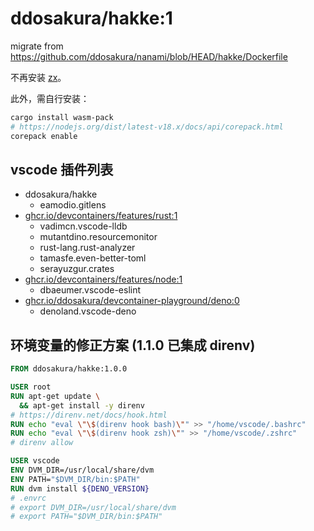 # ddosakura/hakke:1

migrate from https://github.com/ddosakura/nanami/blob/HEAD/hakke/Dockerfile

不再安装
[zx](https://www.google.com.hk/url?sa=t&rct=j&q=&esrc=s&source=web&cd=&cad=rja&uact=8&ved=2ahUKEwjzioe-kaH7AhUh7XMBHaChA4oQFnoECAYQAQ&url=https%3A%2F%2Fgithub.com%2Fgoogle%2Fzx&usg=AOvVaw2W-PF0Jz1kvPSWz0llV21B)。

此外，需自行安装：

```bash
cargo install wasm-pack
# https://nodejs.org/dist/latest-v18.x/docs/api/corepack.html
corepack enable
```

## vscode 插件列表

- ddosakura/hakke
  - eamodio.gitlens
- [ghcr.io/devcontainers/features/rust:1](https://github.com/devcontainers/features/blob/main/src/rust/devcontainer-feature.json)
  - vadimcn.vscode-lldb
  - mutantdino.resourcemonitor
  - rust-lang.rust-analyzer
  - tamasfe.even-better-toml
  - serayuzgur.crates
- [ghcr.io/devcontainers/features/node:1](https://github.com/devcontainers/features/blob/main/src/node/devcontainer-feature.json)
  - dbaeumer.vscode-eslint
- [ghcr.io/ddosakura/devcontainer-playground/deno:0](../../features/src/deno/devcontainer-feature.json)
  - denoland.vscode-deno

## 环境变量的修正方案 (1.1.0 已集成 direnv)

```Dockerfile
FROM ddosakura/hakke:1.0.0

USER root
RUN apt-get update \
  && apt-get install -y direnv
# https://direnv.net/docs/hook.html
RUN echo "eval \"\$(direnv hook bash)\"" >> "/home/vscode/.bashrc"
RUN echo "eval \"\$(direnv hook zsh)\"" >> "/home/vscode/.zshrc"
# direnv allow

USER vscode
ENV DVM_DIR=/usr/local/share/dvm
ENV PATH="$DVM_DIR/bin:$PATH"
RUN dvm install ${DENO_VERSION}
# .envrc
# export DVM_DIR=/usr/local/share/dvm
# export PATH="$DVM_DIR/bin:$PATH"
```
